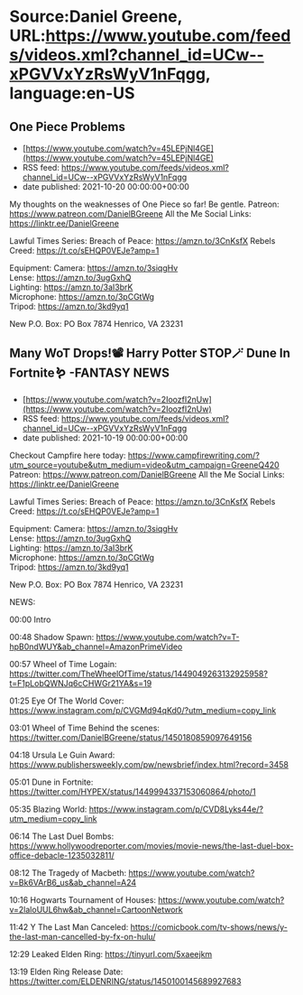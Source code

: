# Source:Daniel Greene, URL:https://www.youtube.com/feeds/videos.xml?channel_id=UCw--xPGVVxYzRsWyV1nFqgg, language:en-US

## One Piece Problems
 - [https://www.youtube.com/watch?v=45LEPjNl4GE](https://www.youtube.com/watch?v=45LEPjNl4GE)
 - RSS feed: https://www.youtube.com/feeds/videos.xml?channel_id=UCw--xPGVVxYzRsWyV1nFqgg
 - date published: 2021-10-20 00:00:00+00:00

My thoughts on the weaknesses of One Piece so far! Be gentle.
Patreon: https://www.patreon.com/DanielBGreene 
All the Me Social Links: https://linktr.ee/DanielGreene

Lawful Times Series: 
Breach of Peace: https://amzn.to/3CnKsfX
Rebels Creed: https://t.co/sEHQP0VEJe?amp=1

Equipment: 
Camera: https://amzn.to/3siqgHv  
Lense: https://amzn.to/3ugGxhQ  
Lighting: https://amzn.to/3aI3brK  
Microphone: https://amzn.to/3pCGtWg  
Tripod: https://amzn.to/3kd9yq1  

New P.O. Box: PO Box 7874 Henrico, VA 23231

## Many WoT Drops!📽 Harry Potter STOP🪄 Dune In Fortnite🪱 -FANTASY NEWS
 - [https://www.youtube.com/watch?v=2IoozfI2nUw](https://www.youtube.com/watch?v=2IoozfI2nUw)
 - RSS feed: https://www.youtube.com/feeds/videos.xml?channel_id=UCw--xPGVVxYzRsWyV1nFqgg
 - date published: 2021-10-19 00:00:00+00:00

Checkout Campfire here today: https://www.campfirewriting.com/?utm_source=youtube&utm_medium=video&utm_campaign=GreeneQ420 
Patreon: https://www.patreon.com/DanielBGreene 
All the Me Social Links: https://linktr.ee/DanielGreene

Lawful Times Series: 
Breach of Peace: https://amzn.to/3CnKsfX
Rebels Creed: https://t.co/sEHQP0VEJe?amp=1

Equipment: 
Camera: https://amzn.to/3siqgHv  
Lense: https://amzn.to/3ugGxhQ  
Lighting: https://amzn.to/3aI3brK  
Microphone: https://amzn.to/3pCGtWg  
Tripod: https://amzn.to/3kd9yq1  

New P.O. Box: PO Box 7874 Henrico, VA 23231

NEWS:

00:00 Intro

00:48 Shadow Spawn: https://www.youtube.com/watch?v=T-hpB0ndWUY&ab_channel=AmazonPrimeVideo 

00:57 Wheel of Time Logain: https://twitter.com/TheWheelOfTime/status/1449049263132925958?t=F1pLobQWNJq6cCHWGr21YA&s=19 

01:25 Eye Of The World Cover: https://www.instagram.com/p/CVGMd94qKd0/?utm_medium=copy_link 

03:01 Wheel of Time Behind the scenes: https://twitter.com/DanielBGreene/status/1450180859097649156 

04:18 Ursula Le Guin Award: https://www.publishersweekly.com/pw/newsbrief/index.html?record=3458 

05:01 Dune in Fortnite: https://twitter.com/HYPEX/status/1449994337153060864/photo/1 

05:35 Blazing World: https://www.instagram.com/p/CVD8Lyks44e/?utm_medium=copy_link 

06:14 The Last Duel Bombs: https://www.hollywoodreporter.com/movies/movie-news/the-last-duel-box-office-debacle-1235032811/ 

08:12 The Tragedy of Macbeth: https://www.youtube.com/watch?v=Bk6VArB6_us&ab_channel=A24 

10:16 Hogwarts Tournament of Houses: https://www.youtube.com/watch?v=2laloUUL6hw&ab_channel=CartoonNetwork 

11:42 Y The Last Man Canceled: https://comicbook.com/tv-shows/news/y-the-last-man-cancelled-by-fx-on-hulu/ 

12:29 Leaked Elden Ring: https://tinyurl.com/5xaeejkm 

13:19 Elden Ring Release Date: https://twitter.com/ELDENRING/status/1450100145689927683

